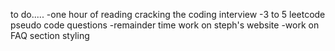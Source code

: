 to do.....
-one hour of reading cracking the coding interview
-3 to 5 leetcode pseudo code questions
-remainder time work on steph's website
-work on FAQ section styling
